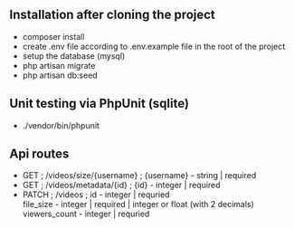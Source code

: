 ## Installation after cloning the project

* composer install
* create .env file according to .env.example file in the root of the project
* setup the database (mysql)
* php artisan migrate
* php artisan db:seed

## Unit testing via PhpUnit (sqlite)

* ./vendor/bin/phpunit

## Api routes

* GET ; /videos/size/{username} ; {username} - string | required
* GET ; /videos/metadata/{id} ; {id} - integer | required
* PATCH ; /videos ;  id - integer | requried  
                     file_size - integer | required | integer or float (with 2 decimals)
                     viewers_count - integer | requried 
